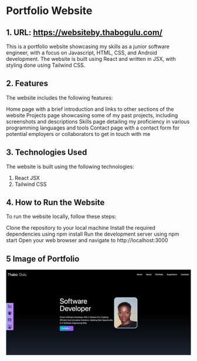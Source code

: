 # Portfolio Website

## 1. URL: https://websiteby.thabogulu.com/

This is a portfolio website showcasing my skills as a junior software engineer, with a focus on Javascript, HTML, CSS, and Android development. The website is built using React and written in JSX, with styling done using Tailwind CSS.

## 2. Features

The website includes the following features:

Home page with a brief introduction and links to other sections of the website
Projects page showcasing some of my past projects, including screenshots and descriptions
Skills page detailing my proficiency in various programming languages and tools
Contact page with a contact form for potential employers or collaborators to get in touch with me

## 3. Technologies Used

The website is built using the following technologies:

1. React JSX
2. Tailwind CSS

## 4. How to Run the Website

To run the website locally, follow these steps:

Clone the repository to your local machine
Install the required dependencies using npm install
Run the development server using npm start
Open your web browser and navigate to http://localhost:3000

## 5 Image of Portfolio

<img src="./src/assets/portfolio.png" alt="A photo of my project">
